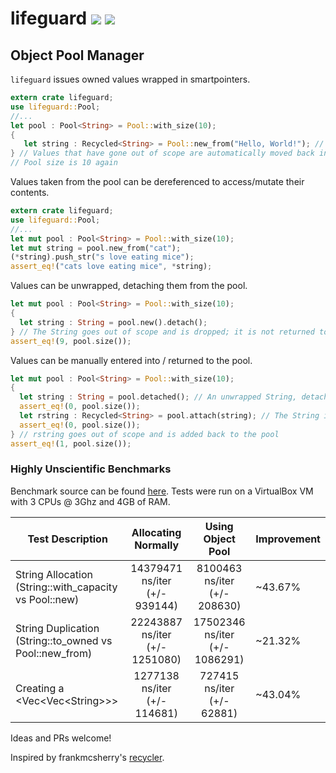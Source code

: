 # lifeguard [![](https://api.travis-ci.org/zslayton/lifeguard.png?branch=master)](https://travis-ci.org/zslayton/lifeguard) [![](http://meritbadge.herokuapp.com/lifeguard)](https://crates.io/crates/stomp)
## Object Pool Manager

`lifeguard` issues owned values wrapped in smartpointers.

```rust
extern crate lifeguard;
use lifeguard::Pool;
//...
let pool : Pool<String> = Pool::with_size(10);
{
   let string : Recycled<String> = Pool::new_from("Hello, World!"); // Pool size is now 9
} // Values that have gone out of scope are automatically moved back into the pool.
// Pool size is 10 again
```

Values taken from the pool can be dereferenced to access/mutate their contents.

```rust
extern crate lifeguard;
use lifeguard::Pool;
//...
let mut pool : Pool<String> = Pool::with_size(10);
let mut string = pool.new_from("cat");
(*string).push_str("s love eating mice");
assert_eq!("cats love eating mice", *string);
```

Values can be unwrapped, detaching them from the pool.

```rust
let mut pool : Pool<String> = Pool::with_size(10);
{
  let string : String = pool.new().detach();
} // The String goes out of scope and is dropped; it is not returned to the pool
assert_eq!(9, pool.size());
```

Values can be manually entered into / returned to the pool.

```rust
let mut pool : Pool<String> = Pool::with_size(10);
{
  let string : String = pool.detached(); // An unwrapped String, detached from the Pool
  assert_eq!(0, pool.size());
  let rstring : Recycled<String> = pool.attach(string); // The String is attached to the pool again
  assert_eq!(0, pool.size());
} // rstring goes out of scope and is added back to the pool
assert_eq!(1, pool.size());
```

### Highly Unscientific Benchmarks

Benchmark source can be found [here](https://github.com/zslayton/lifeguard/blob/master/benches/lib.rs). Tests were run on a VirtualBox VM with 3 CPUs @ 3Ghz and 4GB of RAM.

| Test Description                                           | Allocating Normally           | Using Object Pool | Improvement
| ---------------------------------------------------------- |:-----------------------------:|:-----------------:|-----------|
| String Allocation<br/>(String::with_capacity vs Pool::new)     | 14379471 ns/iter<br/>(+/- 939144) | 8100463 ns/iter<br/>(+/- 208630) | ~43.67%
| String Duplication<br/>(String::to_owned vs Pool::new_from)     | 22243887 ns/iter<br/>(+/- 1251080) | 17502346 ns/iter<br/>(+/- 1086291) | ~21.32%
| Creating a &lt;Vec&lt;Vec&lt;String>>>     | 1277138 ns/iter<br/>(+/- 114681) | 727415 ns/iter<br/>(+/- 62881) | ~43.04%

Ideas and PRs welcome!

Inspired by frankmcsherry's [recycler](https://github.com/frankmcsherry/recycler).
